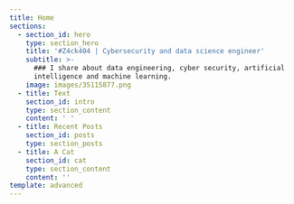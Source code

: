 ```yaml
---
title: Home
sections:
  - section_id: hero
    type: section_hero
    title: '#Z4ck404 | Cybersecurity and data science engineer'
    subtitle: >-
      ### I share about data engineering, cyber security, artificial
      intelligence and machine learning.
    image: images/35115877.png
  - title: Text
    section_id: intro
    type: section_content
    content: ' '
  - title: Recent Posts
    section_id: posts
    type: section_posts
  - title: A Cat
    section_id: cat
    type: section_content
    content: ''
template: advanced
---
```

